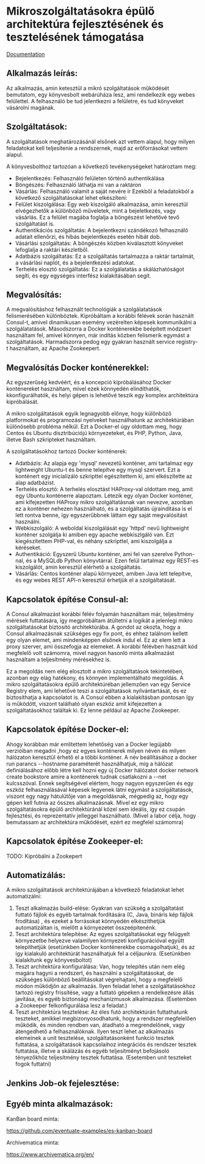 # Mikroszolgáltatásokra épülő architektúra fejlesztésének és tesztelésének támogatása

[Documentation](https://github.com/borlayda/dipterv2016-microservice/wiki)

Alkalmazás leírás:
-----------------

Az alkalmazás, amin ketesztül a mikró szolgáltatások működését bemutatom, egy
könyvesbolt webárúháza lesz, ami rendelkezik egy webes felülettel. A felhasználó
be tud jelentkezni a felületre, és tud könyveket vásárolni magának.

Szolgáltatások:
--------------

A szolgáltatások meghatározásánál elsőnek azt vettem alapul, hogy milyen
feladatokat kell teljesítenie a rendszernek, majd az erőforrásokat vettem
alapul.

A könyvesbolthoz tartozóan a következő tevékenységeket határoztam meg:
* Bejelentkezés: Felhasználó felületen történő authentikálása
* Böngészés: Felhasználó láthatja mi van a raktáron
* Vásárlás: Felhasználó valamit a saját nevére ír
Ezekből a feladatokból a következő szolgáltatásokat lehet elkészíteni:
* Felület kiszolgálása: Egy web kiszolgáló alkalmazása, amin keresztül
  elvégezhetők a különböző műveletek, mint a bejeletkezés, vagy vásárlás.
  Ez a felület magába foglalja a böngészést lehetővé tevő szolgáltatást is.
* Authentikációs szolgáltatás: A bejelentkezni szándékozó felhasználó adatait
  ellenőrzi, és hibás bejelentkezés esetén hibát dob.
* Vásárlási szolgáltatás: A böngészés közben kiválasztott könyveket lefoglalja
  a raktári készletből.
* Adatbázis szolgáltatás: Ez a szolgáltatás tartalmazza a raktár tartalmát, a
  vásárlási naplót, és a bejelentkezési adatokat.
* Terhelés elosztó szolgáltatás: Ez a szolgálatatás a skálázhatóságot segíti,
  és egy egységes interfész kialakításában segít.

Megvalósítás:
------------

A megvalósításhoz felhasznált technológiák a szolgálatatások felismerésében
különböztek. Kipróbáltam a korábbi félévek során használt Consul-t, amivel
dinamikusan esemény vezérelten képesek kommunikálni a szolgálatatások.
Másodszorra a Docker konténerekbe beépített módzsert használtam fel, amivel
könnyen, már indítás közben felismerik egymást a szolgáltatások.
Harmadszorra pedog egy gyakran használt service registry-t használtam, az
Apache Zookeepert.

Megvalósítás Docker konténerekkel:
----------------------------------

Az egyszerűség kedvéért, és a koncepció kipróbálásához Docker konténereket
használtam, mivel ezek könnyedén elindíthatók, kkonfigurálhatók, és helyi gépen
is lehetővé teszik egy komplex architektúra kipróbálását.

A mikro szolgáltatások egyik legnagyobb előnye, hogy különböző platformokat és
programozási nyelveket használhatunk az architektúrában különösebb probléma
nélkül. Ezt a Docker-el úgy oldottam meg, hogy Centos és Ubuntu disztribúciójú
környezeteket, és PHP, Python, Java, illetve Bash szkripteket használtam.

A szolgáltatásokhoz tartozó Docker konténerek:
* Adatbázis: Az alapja egy 'mysql' nevezetű konténer, ami tartalmaz egy
  lightweight Ubuntu-t és benne telepítve egy mysql szervert. Ezt a konténert
  egy inicializáló szkripttel egészítettem ki, ami elkészítette az alap
  adatbázist.
* Terhelés elosztó: A terhelés elosztást HAProxy-val oldottam meg, amit egy
  Ubuntu konténerre alapoztam. Létezik egy olyan Docker konténer, ami
  kifejezetten HAProxy mikro szolgáltatásnak van nevezve, azonban ez a konténer
  nehezen használható, és a szolgáltatás újraindítása is el lett rontva benne,
  így egyszerűbbnek láttam egy saját megvalósítást használni.
* Webkiszolgáló: A weboldal kiszolgálását egy 'httpd' nevű lightweight konténer
  szolgálja ki amiben egy apache webkiszlgáló van. Ezt kiegészítettem PHP-val,
  és néhány szkripttel, ami kiszolgálja a kéréseket.
* Authentikáció: Egyszerű Ubuntu konténer, ami fel van szerelve Python-nal, és
  a MySQLdb Python könyvtárral. Ezen felül tartalmaz egy REST-es kiszolgálót,
  amin keresztül elérhető a szolgáltatás.
* Vásárlás: Centos konténer alapú környezet, amiben Java lett telepítve, és egy
  webes REST API-n keresztül érhetjük el a szolgáltatását.

Kapcsolatok építése Consul-al:
-----------------------------

A Consul alkalmazást korábbi félév folyamán használtam már, teljesítmény mérések
futtatására, így megpróbáltam átültetni a logikát a jelenlegi mikro
szolgáltatásokat biztosító architektúrába.
A gondot az okozta, hogy a Consul alkalmazásnak szükséges egy fix pont, és ehhez
találnom kellett egy olyan elemet, ami mindenképpen elsőnek indul el.
Ez az elem lett a proxy szerver, ami összefogja az elemeket. A korábbi félévben
használt kód megfelelő volt számomra, mivel nagyon hasonló minta alkalmazást
használtam a teljesítmény mérésekhez is.

Ez a megoldás nem elég elosztott a mikro szolgáltatások tekintetében, azonban
egy elág hatékony, és könnyen implementálható megoldás. A mikro szolgáltatásokra
épülő architektúréban jellemzően van egy Service Registry elem, ami lehetővé
teszi a szolgáltatások nyílvántartását, és ez biztosíthatja a kapcsolatot is.
A Consul ebben a kialakításban pontosan így is működött, viszont található olyan
eszköz amit kifejezetten a szolgáltatásokhoz találtak ki. Ez lenne például az
Apache Zookeeper.

Kapcsolatok építése Docker-el:
-----------------------------

Ahogy korábban már említettem lehetőség van a Docker legújabb verzióiban megadni
,hogy ez egyes konténerek milyen néven és milyen hálózaton keresztül érhető el
a többi konténer. A név beállításához a docker run parancs --hostname
paraméterét használhatjuk, míg a hálózat definiálásához előbb létre kell hozni
egy új Docker hálózatot
  docker network create bookstore
amire a konténerek tudnak csatlakozni a --net kulcsszóval. Ennek segítségével
elértem, hogy nagyon egyszerűen és egy eszköz felhasználásával képesek legyenek
látni egymást a szolgáltatások, viszont egy nagy hátulütője van a megoldásnak,
mégpedig az, hogy egy gépen kell futnia az összes alkalmazásnak. Mivel ez egy
mikro szolgáltatásokra épülő architektúránál közel sem ideális, így ez csupán
fejlesztési, és reprezentatív jelleggel használható. (Mivel a labor célja, hogy
bemutassam az architektúra működését, ezért ez megfelel számomra)

Kapcsolatok építése Zookeeper-el:
---------------------------------

TODO: Kipróbálni a Zookepert

Automatizálás:
--------------

A mikro szolgáltatások architektúrájában a következő feladatokat lehet
automatizálni:
1. Teszt alkalmazás build-elése: Gyakran van szükség a szolgáltatást futtató
   fájlok és egyéb tartalmak fordítására (C, Java, bináris kép fájlok frodítása)
   , és ezeket a forrásokat könnyedén elkészíthetjük automatizáltan is, mielőtt
   a környezetet összeépítenénk.
2. Teszt architektúra telepítése: Az egyes szolgáltatásokat egy felügyelt
   környezetbe helyezve valamilyen környezeti konfigurációval együtt
   telepíthetjük (esetünkben Docker konténerekbe csomagolhatjuk), és az így
   kialakuló architektúrát használhatjuk fel a céljaunkra. (Esetünkben
   kialakítunk egy könyvesboltot)
3. Teszt architektúra konfigurálása: Van, hogy telepítés után nem elég magára
   hagyni a rendszert, és használni a szolgáltatásokat, de szükséges különböző
   beállításokat végrehajtani, hogy a megfelelő módon működjön az alkalmazás.
   Ilyen feladat lehet a szolgáltatásokhoz tartozó registry frissítése, vagy
   a futtató gépeken a rendelkezésre állás javítása, és egyéb biztonsági
   mechanizmusok alkalmazása. (Esetemben a Zookeeper felkonfigurálása lesz
   a feladat.)
4. Teszt architektúra tesztelése: Az éles futó architektúrán futtathatunk
   teszteket, amikkel megbizonyosodhatunk, hogy a rendszer megfelelően működik,
   és minden rendben van, átadható a megrendelőnek, vagy átengedhető a
   felhasználóknak. Ilyen teszt lehet az alkalmazás elemeinek a unit tesztelése,
   szolgáltatásonként funkció tesztek futtatása, a szolgáltatások kapcsolaihoz
   integrációs és rendszer tesztek futtatása, illetve a skálázás és egyéb
   teljesítményt befojásoló tényezőkhöz teljesítmény tesztek futtatása.
   (Esetemben unit teszteket fogok futtatni)

Jenkins Job-ok fejelesztése:
----------------------------



Egyéb minta alkalmazások:
------------------------

KanBan board minta:

https://github.com/eventuate-examples/es-kanban-board

Archivematica minta:

https://www.archivematica.org/en/
